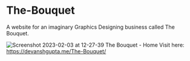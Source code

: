 # The-Bouquet
A website for an imaginary Graphics Designing business called The Bouquet.

![Screenshot 2023-02-03 at 12-27-39 The Bouquet - Home](https://user-images.githubusercontent.com/63590510/216533166-8fe0b7e3-7bc4-4cc5-aef2-dbb24c3b42db.png)
Visit here: https://devanshgupta.me/The-Bouquet/
